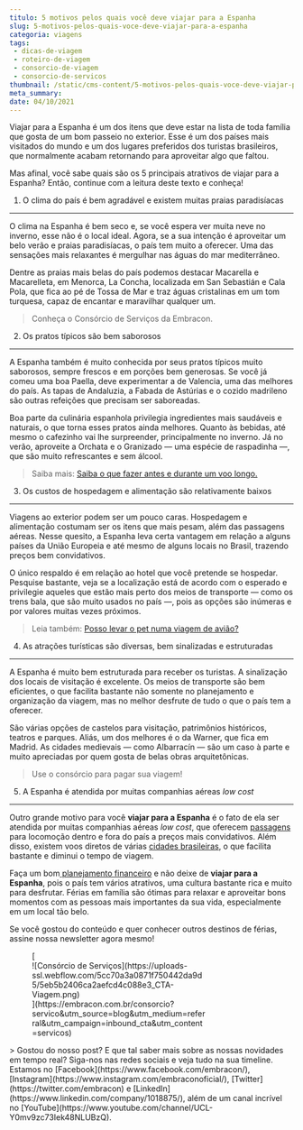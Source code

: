 ```yaml
---
titulo: 5 motivos pelos quais você deve viajar para a Espanha
slug: 5-motivos-pelos-quais-voce-deve-viajar-para-a-espanha
categoria: viagens
tags:
 - dicas-de-viagem
 - roteiro-de-viagem
 - consorcio-de-viagem
 - consorcio-de-servicos
thumbnail: /static/cms-content/5-motivos-pelos-quais-voce-deve-viajar-para-a-espanha.jpg
meta_summary: 
date: 04/10/2021
---
```

Viajar para a Espanha é um dos itens que deve estar na lista de toda família que gosta de um bom passeio no exterior. Esse é um dos países mais visitados do mundo e um dos lugares preferidos dos turistas brasileiros, que normalmente acabam retornando para aproveitar algo que faltou.

Mas afinal, você sabe quais são os 5 principais atrativos de viajar para a Espanha? Então, continue com a leitura deste texto e conheça!

1. O clima do país é bem agradável e existem muitas praias paradisíacas
-----------------------------------------------------------------------

O clima na Espanha é bem seco e, se você espera ver muita neve no inverno, esse não é o local ideal. Agora, se a sua intenção é aproveitar um belo verão e praias paradisíacas, o país tem muito a oferecer. Uma das sensações mais relaxantes é mergulhar nas águas do mar mediterrâneo.

Dentre as praias mais belas do país podemos destacar Macarella e Macarelleta, em Menorca, La Concha, localizada em San Sebastián e Cala Pola, que fica ao pé de Tossa de Mar e traz águas cristalinas em um tom turquesa, capaz de encantar e maravilhar qualquer um.

> Conheça o Consórcio de Serviços da Embracon.

2. Os pratos típicos são bem saborosos
--------------------------------------

A Espanha também é muito conhecida por seus pratos típicos muito saborosos, sempre frescos e em porções bem generosas. Se você já comeu uma boa Paella, deve experimentar a de Valencia, uma das melhores do país. As tapas de Andaluzia, a Fabada de Astúrias e o cozido madrileno são outras refeições que precisam ser saboreadas.

Boa parte da culinária espanhola privilegia ingredientes mais saudáveis e naturais, o que torna esses pratos ainda melhores. Quanto às bebidas, até mesmo o cafezinho vai lhe surpreender, principalmente no inverno. Já no verão, aproveite a Orchata e o Granizado — uma espécie de raspadinha —, que são muito refrescantes e sem álcool.

> Saiba mais: [Saiba o que fazer antes e durante um voo longo. ](https://www.embracon.com.br/blog/saiba-o-que-fazer-antes-e-durante-um-voo-longo)

3. Os custos de hospedagem e alimentação são relativamente baixos
-----------------------------------------------------------------

Viagens ao exterior podem ser um pouco caras. Hospedagem e alimentação costumam ser os itens que mais pesam, além das passagens aéreas. Nesse quesito, a Espanha leva certa vantagem em relação a alguns países da União Europeia e até mesmo de alguns locais no Brasil, trazendo preços bem convidativos.

O único respaldo é em relação ao hotel que você pretende se hospedar. Pesquise bastante, veja se a localização está de acordo com o esperado e privilegie aqueles que estão mais perto dos meios de transporte — como os trens bala, que são muito usados no país —, pois as opções são inúmeras e por valores muitas vezes próximos.

> Leia também: [Posso levar o pet numa viagem de avião?](https://www.embracon.com.br/blog/posso-levar-o-pet-numa-viagem-de-aviao)

4. As atrações turísticas são diversas, bem sinalizadas e estruturadas
----------------------------------------------------------------------

A Espanha é muito bem estruturada para receber os turistas. A sinalização dos locais de visitação é excelente. Os meios de transporte são bem eficientes, o que facilita bastante não somente no planejamento e organização da viagem, mas no melhor desfrute de tudo o que o país tem a oferecer.

São várias opções de castelos para visitação, patrimônios históricos, teatros e parques. Aliás, um dos melhores é o da Warner, que fica em Madrid. As cidades medievais — como Albarracín — são um caso à parte e muito apreciadas por quem gosta de belas obras arquitetônicas.

> Use o consórcio para pagar sua viagem!

5. A Espanha é atendida por muitas companhias aéreas *low cost*
---------------------------------------------------------------

Outro grande motivo para você **viajar para a Espanha** é o fato de ela ser atendida por muitas companhias aéreas *low cost*, que oferecem [passagens](https://www.embracon.com.br/blog/4-dicas-na-hora-de-comprar-passagens-aereas) para locomoção dentro e fora do país a preços mais convidativos. Além disso, existem voos diretos de várias [cidades brasileiras](https://www.embracon.com.br/blog/melhores-cidades-para-viver-com-valores-de-metro-quadrado), o que facilita bastante e diminui o tempo de viagem.

Faça um bom[ planejamento financeiro](https://www.embracon.com.br/blog/planejamento-financeiro-um-guia-para-as-financas-nao-sairem-de-controle) e não deixe de **viajar para a Espanha**, pois o país tem vários atrativos, uma cultura bastante rica e muito para desfrutar. Férias em família são ótimas para relaxar e aproveitar bons momentos com as pessoas mais importantes da sua vida, especialmente em um local tão belo.

Se você gostou do conteúdo e quer conhecer outros destinos de férias, assine nossa newsletter agora mesmo!

<figure class="w-richtext-figure-type-image w-richtext-align-center" style="max-width:310px">[<div>![Consórcio de Serviços](https://uploads-ssl.webflow.com/5cc70a3a0871f750442da9d5/5eb5b2406ca2aefcd4c088e3_CTA-Viagem.png)</div>](https://embracon.com.br/consorcio?servico&utm_source=blog&utm_medium=referral&utm_campaign=inbound_cta&utm_content=servicos)</figure>> Gostou do nosso post? E que tal saber mais sobre as nossas novidades em tempo real? Siga-nos nas redes sociais e veja tudo na sua timeline. Estamos no [Facebook](https://www.facebook.com/embracon/), [Instagram](https://www.instagram.com/embraconoficial/), [Twitter](https://twitter.com/embracon) e [LinkedIn](https://www.linkedin.com/company/1018875/), além de um canal incrível no [YouTube](https://www.youtube.com/channel/UCL-Y0mv9zc73Iek48NLUBzQ).

